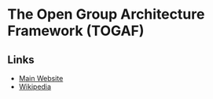 # The Open Group Architecture Framework (TOGAF)

## Links

- [Main Website](https://opengroup.org/togaf)
- [Wikipedia](https://en.wikipedia.org/wiki/The_Open_Group_Architecture_Framework)

<!--
https://www.udemy.com/course/togaf-92-foundation-for-effective-enterprise-architecture/

https://www.udemy.com/course/togaf-part1/
https://www.udemy.com/course/togaf-training-part2/

https://www.udemy.com/course/togaf-on-one-page/

https://www.udemy.com/course/certificacao-togaf-foundation-ptbr-paulo/

https://www.udemy.com/course/arquitetura-corporativa-com-togaf-91-o-que-e/
-->
